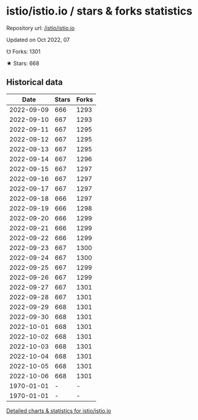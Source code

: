 # istio/istio.io / stars & forks statistics

Repository url: [/istio/istio.io](https://github.com/istio/istio.io)

Updated on Oct 2022, 07

☋ Forks: 1301

★ Stars: 668

## Historical data
| Date | Stars | Forks |
|------|-------|-------|
| 2022-09-09 | 666 | 1293 | 
| 2022-09-10 | 667 | 1293 | 
| 2022-09-11 | 667 | 1295 | 
| 2022-09-12 | 667 | 1295 | 
| 2022-09-13 | 667 | 1295 | 
| 2022-09-14 | 667 | 1296 | 
| 2022-09-15 | 667 | 1297 | 
| 2022-09-16 | 667 | 1297 | 
| 2022-09-17 | 667 | 1297 | 
| 2022-09-18 | 666 | 1297 | 
| 2022-09-19 | 666 | 1298 | 
| 2022-09-20 | 666 | 1299 | 
| 2022-09-21 | 666 | 1299 | 
| 2022-09-22 | 666 | 1299 | 
| 2022-09-23 | 667 | 1300 | 
| 2022-09-24 | 667 | 1300 | 
| 2022-09-25 | 667 | 1299 | 
| 2022-09-26 | 667 | 1299 | 
| 2022-09-27 | 667 | 1301 | 
| 2022-09-28 | 667 | 1301 | 
| 2022-09-29 | 668 | 1301 | 
| 2022-09-30 | 668 | 1301 | 
| 2022-10-01 | 668 | 1301 | 
| 2022-10-02 | 668 | 1301 | 
| 2022-10-03 | 668 | 1301 | 
| 2022-10-04 | 668 | 1301 | 
| 2022-10-05 | 668 | 1301 | 
| 2022-10-06 | 668 | 1301 | 
| 1970-01-01 | - | - | 
| 1970-01-01 | - | - | 


[Detailed charts & statistics for istio/istio.io](https://reviewgithub.com/rep/istio/istio.io)

